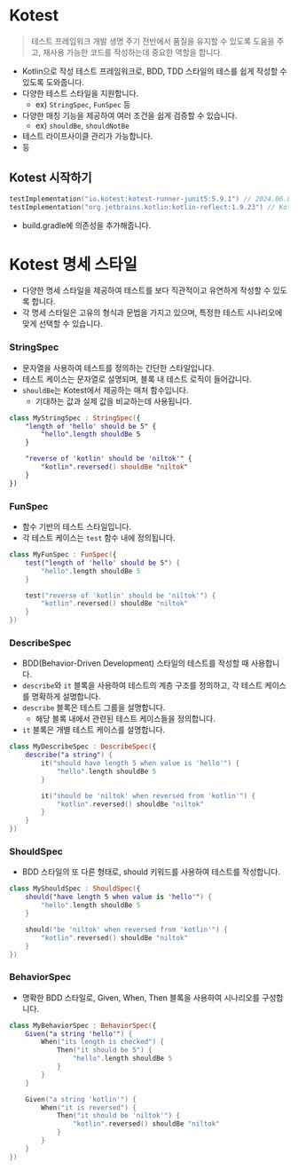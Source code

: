# Kotest
> 테스트 프레임워크 개발 생명 주기 전반에서 품질을 유지할 수 있도록 도움을 주고, 재사용 가능한 코드를 작성하는데 중요한 역할을 합니다.
- Kotlin으로 작성 테스트 프레임워크로, BDD, TDD 스타일의 테스를 쉽게 작성할 수 있도록 도와줍니다.
- 다양한 테스트 스타일을 지원합니다.
  - ex) `StringSpec`, `FunSpec` 등
- 다양한 매칭 기능을 제공하여 여러 조건을 쉽게 검증할 수 있습니다.
  - ex) `shouldBe`, `shouldNotBe`
- 테스트 라이프사이클 관리가 가능합니다.
- 등

## Kotest 시작하기
```kotlin
testImplementation("io.kotest:kotest-runner-junit5:5.9.1") // 2024.06.08 기준 최신버전
testImplementation("org.jetbrains.kotlin:kotlin-reflect:1.9.23") // Kotlin reflection
```
- build.gradle에 의존성을 추가해줍니다.

# Kotest 명세 스타일
- 다양한 명세 스타일을 제공하여 테스트를 보다 직관적이고 유연하게 작성할 수 있도록 합니다.
-  각 명세 스타일은 고유의 형식과 문법을 가지고 있으며, 특정한 테스트 시나리오에 맞게 선택할 수 있습니다.

### StringSpec
- 문자열을 사용하여 테스트를 정의하는 간단한 스타일입니다.
- 테스트 케이스는 문자열로 설명되며, 블록 내 테스트 로직이 들어갑니다.
- `shouldBe`는 Kotest에서 제공하는 매처 함수입니다.
  - 기대하는 값과 실제 값을 비교하는데 사용됩니다.

```kotlin
class MyStringSpec : StringSpec({
    "length of 'hello' should be 5" {
        "hello".length shouldBe 5
    }

    "reverse of 'kotlin' should be 'niltok'" {
        "kotlin".reversed() shouldBe "niltok"
    }
})
```
### FunSpec
- 함수 기반의 테스트 스타일입니다.
- 각 테스트 케이스는 `test` 함수 내에 정의됩니다.

```kotlin
class MyFunSpec : FunSpec({
    test("length of 'hello' should be 5") {
        "hello".length shouldBe 5
    }

    test("reverse of 'kotlin' should be 'niltok'") {
        "kotlin".reversed() shouldBe "niltok"
    }
})
```
### DescribeSpec
- BDD(Behavior-Driven Development) 스타일의 테스트를 작성할 때 사용합니다.
- `describe`와 `it` 블록을 사용하여 테스트의 계층 구조를 정의하고, 각 테스트 케이스를 명확하게 설명합니다.
- `describe` 블록은 테스트 그룹을 설명합니다.
   - 해당 블록 내에서 관련된 테스트 케이스들을 정의합니다.
- `it` 블록은 개별 테스트 케이스를 설명합니다.
```kotlin
class MyDescribeSpec : DescribeSpec({
    describe("a string") {
        it("should have length 5 when value is 'hello'") {
            "hello".length shouldBe 5
        }

        it("should be 'niltok' when reversed from 'kotlin'") {
            "kotlin".reversed() shouldBe "niltok"
        }
    }
})
```

### ShouldSpec
- BDD 스타일의 또 다른 형태로, should 키워드를 사용하여 테스트를 작성합니다.
```kotlin
class MyShouldSpec : ShouldSpec({
    should("have length 5 when value is 'hello'") {
        "hello".length shouldBe 5
    }

    should("be 'niltok' when reversed from 'kotlin'") {
        "kotlin".reversed() shouldBe "niltok"
    }
})
```

### BehaviorSpec
- 명확한 BDD 스타일로, Given, When, Then 블록을 사용하여 시나리오를 구성합니다.
```kotlin
class MyBehaviorSpec : BehaviorSpec({
    Given("a string 'hello'") {
        When("its length is checked") {
            Then("it should be 5") {
                "hello".length shouldBe 5
            }
        }
    }

    Given("a string 'kotlin'") {
        When("it is reversed") {
            Then("it should be 'niltok'") {
                "kotlin".reversed() shouldBe "niltok"
            }
        }
    }
})
```
